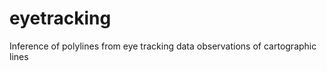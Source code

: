 eyetracking
===========

Inference of polylines from eye tracking data observations of cartographic lines
